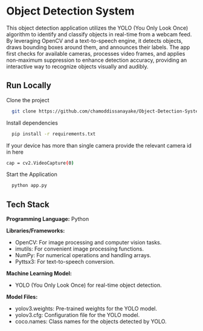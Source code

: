 
# Object Detection System

This object detection application utilizes the YOLO (You Only Look Once) algorithm to identify and classify objects in real-time from a webcam feed. By leveraging OpenCV and a text-to-speech engine, it detects objects, draws bounding boxes around them, and announces their labels. The app first checks for available cameras, processes video frames, and applies non-maximum suppression to enhance detection accuracy, providing an interactive way to recognize objects visually and audibly.
## Run Locally

Clone the project

```bash
  git clone https://github.com/chamoddissanayake/Object-Detection-System.git
```

Install dependencies

```bash
  pip install -r requirements.txt
```

If your device has more than single camera provide the relevant camera id in here
```bash
cap = cv2.VideoCapture(0)
```

Start the Application

```bash
  python app.py
```


## Tech Stack

**Programming Language:** Python

**Libraries/Frameworks:**

* OpenCV: For image processing and computer vision tasks.
* imutils: For convenient image processing functions.
* NumPy: For numerical operations and handling arrays.
* Pyttsx3: For text-to-speech conversion.

**Machine Learning Model:** 
* YOLO (You Only Look Once) for real-time object detection.

**Model Files:**

* yolov3.weights: Pre-trained weights for the YOLO model.
* yolov3.cfg: Configuration file for the YOLO model.
* coco.names: Class names for the objects detected by YOLO.